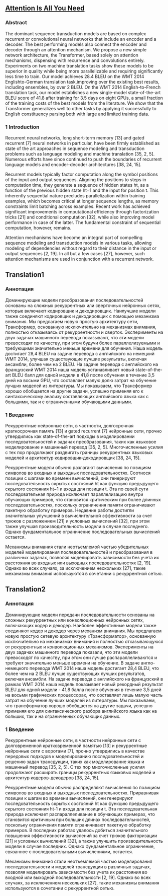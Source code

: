 ## [Attention Is All You Need](https://arxiv.org/pdf/1706.03762)

### Abstract
The dominant sequence transduction models are based on complex recurrent or convolutional neural networks that include an encoder and a decoder. The best performing models also connect the encoder and decoder through an attention mechanism. We propose a new simple network architecture, the Transformer, based solely on attention mechanisms, dispensing with recurrence and convolutions entirely. Experiments on two machine translation tasks show these models to be superior in quality while being more parallelizable and requiring significantly less time to train. Our model achieves 28.4 BLEU on the WMT 2014 Englishto-German translation task,improving over the existing best results, including ensembles, by over 2 BLEU. On the WMT 2014 English-to-French translation task, our model establishes a new single-model state-of-the-art BLEU score of 41.8 after training for 3.5 days on eight GPUs, a small fraction of the training costs of the best models from the literature. We show that the Transformer generalizes well to other tasks by applying it successfully to English constituency parsing both with large and limited training data.

### 1 Introduction
Recurrent neural networks, long short-term memory [13] and gated recurrent [7] neural networks in particular, have been firmly established as state of the art approaches in sequence modeling and transduction problems such as language modeling and machine translation [35, 2, 5]. Numerous efforts have since continued to push the boundaries of recurrent language models and encoder-decoder architectures [38, 24, 15].

Recurrent models typically factor computation along the symbol positions of the input and output sequences. Aligning the positions to steps in computation time, they generate a sequence of hidden states ht, as a function of the previous hidden state ht−1 and the input for position t. This inherently sequential nature precludes parallelization within training examples, which becomes critical at longer sequence lengths, as memory constraints limit batching across examples. Recent work has achieved significant improvements in computational efficiency through factorization tricks [21] and conditional computation [32], while also improving model performance in case of the latter. The fundamental constraint of sequential computation, however, remains.

Attention mechanisms have become an integral part of compelling sequence modeling and transduction models in various tasks, allowing modeling of dependencies without regard to their distance in the input or output sequences [2, 19]. In all but a few cases [27], however, such attention mechanisms are used in conjunction with a recurrent network.


## Translation1


### Аннотация

Доминирующие модели преобразования последовательностей основаны на сложных рекуррентных или сверточных нейронных сетях, которые включают кодировщик и декодировщик. Наилучшие модели также соединяют кодировщик и декодировщик с помощью механизма внимания. Мы предлагаем новую простую архитектуру сети, Трансформер, основанную исключительно на механизмах внимания, полностью отказываясь от рекуррентности и сверток. Эксперименты на двух задачах машинного перевода показывают, что эти модели превосходят по качеству, при этом будучи более параллелизуемыми и требующими значительно меньше времени для обучения. Наша модель достигает 28,4 BLEU на задаче перевода с английского на немецкий WMT 2014, улучшая существующие лучшие результаты, включая ансамбли, более чем на 2 BLEU. На задаче перевода с английского на французский WMT 2014 наша модель устанавливает новый state-of-the-art BLEU балл для одной модели в 41,8 после обучения в течение 3,5 дней на восьми GPU, что составляет малую долю затрат на обучение лучших моделей из литературы. Мы показываем, что Трансформер хорошо обобщается на другие задачи, успешно применяя его к синтаксическому анализу составляющих английского языка как с большими, так и с ограниченными обучающими данными.

### 1 Введение

Рекуррентные нейронные сети, в частности, долгосрочная краткосрочная память [13] и gated recurrent [7] нейронные сети, прочно утвердились как state-of-the-art подходы в моделировании последовательностей и задачах преобразования, таких как языковое моделирование и машинный перевод [35, 2, 5]. Многочисленные усилия с тех пор продолжают раздвигать границы рекуррентных языковых моделей и архитектур кодировщик-декодировщик [38, 24, 15].

Рекуррентные модели обычно разлагают вычисления по позициям символов во входных и выходных последовательностях. Соотнося позиции с шагами во времени вычислений, они генерируют последовательность скрытых состояний ht как функцию предыдущего скрытого состояния ht−1 и входа для позиции t. Эта по своей сути последовательная природа исключает параллелизацию внутри обучающих примеров, что становится критическим при более длинных последовательностях, поскольку ограничения памяти ограничивают пакетную обработку примеров. Недавние работы достигли значительных улучшений в вычислительной эффективности за счет трюков с разложением [21] и условных вычислений [32], при этом также улучшая производительность модели в случае последнего. Однако фундаментальное ограничение последовательных вычислений остается.

Механизмы внимания стали неотъемлемой частью убедительных моделей моделирования последовательностей и преобразования в различных задачах, позволяя моделировать зависимости без учета их расстояния во входных или выходных последовательностях [2, 19]. Однако во всех случаях, за исключением нескольких [27], такие механизмы внимания используются в сочетании с рекуррентной сетью.


## Translation2

### Аннотация
Доминирующие модели передачи последовательности основаны на сложных рекуррентных или конволюционных нейронных сетях, включающих кодер и декодер. Наиболее эффективные модели также соединяют кодер и декодер через механизм внимания. Мы предлагаем новую простую сетевую архитектуру «Трансформатор», основанную исключительно на механизмах внимания и полностью отказывающуюся от рекуррентных и конволюционных механизмов. Эксперименты на двух задачах машинного перевода показали, что эти модели превосходят по качеству, при этом они лучше распараллеливаются и требуют значительно меньше времени на обучение. В задаче англо-немецкого перевода WMT 2014 наша модель достигает 28,4 BLEU, что более чем на 2 BLEU лучше существующих лучших результатов, включая ансамбли. На задаче перевода с английского на французский в рамках WMT 2014 наша модель показывает новый рекордный результат BLEU для одной модели - 41,8 балла после обучения в течение 3,5 дней на восьми графических процессорах, что составляет лишь малую часть затрат на обучение лучших моделей из литературы. Мы показываем, что трансформатор хорошо обобщается на другие задачи, успешно применяя его для синтаксического разбора английского языка как на больших, так и на ограниченных обучающих данных.

### 1 Введение
Рекуррентные нейронные сети, в частности нейронные сети с долговременной кратковременной памятью [13] и рекуррентные нейронные сети с воротами [7], прочно утвердились в качестве передовых подходов к моделированию последовательностей и решению задач трансдукции, таких как моделирование языка и машинный перевод [35, 2, 5]. С тех пор многочисленные усилия продолжают расширять границы рекуррентных языковых моделей и архитектур кодеров-декодеров [38, 24, 15].

Рекуррентные модели обычно распределяют вычисления по позициям символов во входных и выходных последовательностях. Приравнивая позиции к шагам во времени вычислений, они генерируют последовательность скрытых состояний ht как функцию предыдущего скрытого состояния ht-1 и входа для позиции t. Эта последовательная природа исключает распараллеливание в обучающих примерах, что становится критичным при больших длинах последовательностей, поскольку ограничения памяти ограничивают пакетную обработку примеров. В последних работах удалось добиться значительного повышения эффективности вычислений за счет трюков факторизации [21] и условных вычислений [32], а также улучшить производительность модели в случае последних. Однако фундаментальное ограничение, связанное с последовательными вычислениями, остается.

Механизмы внимания стали неотъемлемой частью моделирования последовательности и моделей трансдукции в различных задачах, позволяя моделировать зависимости без учета их расстояния во входной или выходной последовательности [2, 19]. Однако во всех случаях, за исключением нескольких [27], такие механизмы внимания используются в сочетании с рекуррентной сетью.